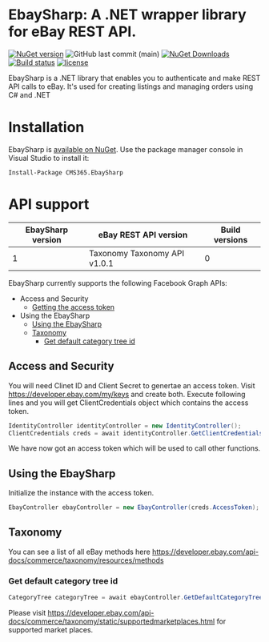 # EbaySharp: A .NET wrapper library for eBay REST API.
[![NuGet version](https://img.shields.io/nuget/v/CMS365.EbaySharp.svg?maxAge=3600)](https://www.nuget.org/packages/CMS365.EbaySharp/)
![GitHub last commit (main)](https://img.shields.io/github/last-commit/CMS365-PTY-LTD/EbaySharp/main.svg?logo=github)
[![NuGet Downloads](https://img.shields.io/nuget/dt/CMS365.EbaySharp.svg?logo=nuget)](https://www.nuget.org/packages/CMS365.EbaySharp/)
[![Build status](https://img.shields.io/azure-devops/build/cms-365/EbaySharp/8.svg?logo=azuredevops)](https://cms-365.visualstudio.com/EbaySharp/_build?definitionId=8)
[![license](https://img.shields.io/github/license/CMS365/EbaySharp.svg?maxAge=3600)](https://github.com/CMS365-PTY-LTD/EbaySharp/blob/master/LICENSE.txt)

EbaySharp is a .NET library that enables you to authenticate and make REST API calls to eBay. It's used for creating listings and managing orders using C# and .NET
# Installation
EbaySharp is [available on NuGet](https://www.nuget.org/packages/CMS365.EbaySharp/). Use the package manager
console in Visual Studio to install it:

```pwsh
Install-Package CMS365.EbaySharp
```
# API support

| EbaySharp version    | eBay REST API version            | Build versions     |
| -------------------- | -------------------------------- |--------------------|
| 1                    | Taxonomy Taxonomy API v1.0.1     | 0                  |

EbaySharp currently supports the following Facebook Graph APIs:

-   Access and Security
    -   [Getting the access token](#access-and-security)
-   Using the EbaySharp
    -   [Using the EbaySharp](#using-the-EbaySharp)
    -   [Taxonomy](#taxonomy)
        -   [Get default category tree id](#get-default-category-tree-id)

## Access and Security
You will need Clinet ID and Client Secret to genertae an access token. Visit https://developer.ebay.com/my/keys and create both.
Execute following lines and you will get ClientCredentials object which contains the access token.
```C#
IdentityController identityController = new IdentityController();
ClientCredentials creds = await identityController.GetClientCredentials(YOUR CLINET ID, YOUR CLIENT SECRET);
```
We have now got an access token which will be used to call other functions.

## Using the EbaySharp
 Initialize the instance with the access token.
```C#
EbayController ebayController = new EbayController(creds.AccessToken);
```

## Taxonomy
You can see a list of all eBay methods here https://developer.ebay.com/api-docs/commerce/taxonomy/resources/methods
### Get default category tree id
```C#
CategoryTree categoryTree = await ebayController.GetDefaultCategoryTreeId([marketplace_id]);
```
Please visit https://developer.ebay.com/api-docs/commerce/taxonomy/static/supportedmarketplaces.html for supported market places.